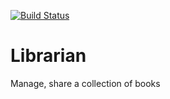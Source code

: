 [![Build Status](https://snap-ci.com/3bzv4gTjUlydLsgl8-0ulvbl23qF-MSd6rHYN9QXtCc/build_image)](https://snap-ci.com/projects/mathieu/Librarian/build_history)

Librarian 
=========

Manage, share a collection of books
